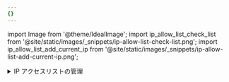 ```yaml
---
{}
---
```


import Image from '@theme/IdealImage';
import ip_allow_list_check_list from '@site/static/images/_snippets/ip-allow-list-check-list.png';
import ip_allow_list_add_current_ip from '@site/static/images/_snippets/ip-allow-list-add-current-ip.png';

<details>
    <summary>IP アクセスリストの管理</summary>

ClickHouse Cloud サービスリストから作業するサービスを選択し、**設定**に切り替えます。IP アクセスリストに ClickHouse Cloud サービスに接続する必要があるリモートシステムの IP アドレスまたは範囲が含まれていない場合、**IP の追加**で問題を解決できます：

<Image size="md" img={ip_allow_list_check_list} alt="IP アクセスリストでサービスがあなたの IP アドレスからのトラフィックを許可しているか確認する" border />

接続する必要がある個々の IP アドレスまたはアドレスの範囲を追加します。フォームを適宜修正し、次に **保存**します。

<Image size="md" img={ip_allow_list_add_current_ip} alt="ClickHouse Cloud の IP アクセスリストに現在の IP アドレスを追加" border />

</details>
